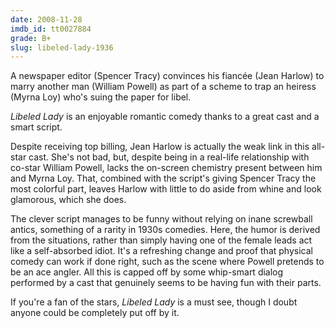 ```yaml
---
date: 2008-11-28
imdb_id: tt0027884
grade: B+
slug: libeled-lady-1936
---
```


A newspaper editor (Spencer Tracy) convinces his fiancée (Jean Harlow) to marry another man (William Powell) as part of a scheme to trap an heiress (Myrna Loy) who's suing the paper for libel.

_Libeled Lady_ is an enjoyable romantic comedy thanks to a great cast and a smart script.

Despite receiving top billing, Jean Harlow is actually the weak link in this all-star cast. She's not bad, but, despite being in a real-life relationship with co-star William Powell, lacks the on-screen chemistry present between him and Myrna Loy. That, combined with the script's giving Spencer Tracy the most colorful part, leaves Harlow with little to do aside from whine and look glamorous, which she does.

The clever script manages to be funny without relying on inane screwball antics, something of a rarity in 1930s comedies. Here, the humor is derived from the situations, rather than simply having one of the female leads act like a self-absorbed idiot. It's a refreshing change and proof that physical comedy can work if done right, such as the scene where Powell pretends to be an ace angler. All this is capped off by some whip-smart dialog performed by a cast that genuinely seems to be having fun with their parts.

If you're a fan of the stars, _Libeled Lady_ is a must see, though I doubt anyone could be completely put off by it.
